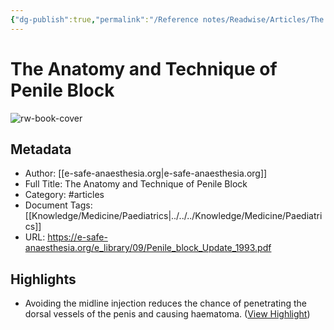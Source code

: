 ```yaml
---
{"dg-publish":true,"permalink":"/Reference notes/Readwise/Articles/The Anatomy and Technique of Penile Block/"}
---
```


# The Anatomy and Technique of Penile Block

![rw-book-cover](https://readwise-assets.s3.amazonaws.com/static/images/article3.5c705a01b476.png)

## Metadata
- Author: [[e-safe-anaesthesia.org\|e-safe-anaesthesia.org]]
- Full Title: The Anatomy and Technique of Penile Block
- Category: #articles
- Document Tags: [[Knowledge/Medicine/Paediatrics\|../../../Knowledge/Medicine/Paediatrics]] 
- URL: https://e-safe-anaesthesia.org/e_library/09/Penile_block_Update_1993.pdf

## Highlights
- Avoiding the midline
  injection reduces the chance of penetrating the dorsal
  vessels of the penis and causing haematoma. ([View Highlight](https://read.readwise.io/read/01gr1x244pd3z300hn217wk9xv))
